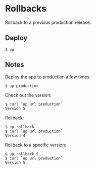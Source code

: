 
# Rollbacks

Rollback to a previous production release.

## Deploy

```
$ up
```

## Notes

Deploy the app to production a few times:

```
$ up production
```

Check out the version:

```
$ curl `up url production`
Version 5
```

Rollback:

```
$ up rollback
$ curl `up url production`
Version 4
```

Rollback to a specific version:

```
$ up rollback 5
$ curl `up url production`
Version 5
```
